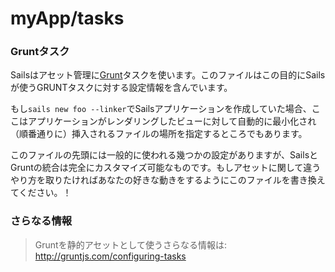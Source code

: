 # myApp/tasks
### Gruntタスク

Sailsはアセット管理に[Grunt](http://gruntjs.com)タスクを使います。このファイルはこの目的にSailsが使うGRUNTタスクに対する設定情報を含んでいます。

もし`sails new foo --linker`でSailsアプリケーションを作成していた場合、ここはアプリケーションがレンダリングしたビューに対して自動的に最小化され（順番通りに）挿入されるファイルの場所を指定するところでもあります。

このファイルの先頭には一般的に使われる幾つかの設定がありますが、SailsとGruntの統合は完全にカスタマイズ可能なものです。もしアセットに関して違うやり方を取りたければあなたの好きな動きをするようにこのファイルを書き換えてください。！

### さらなる情報
> Gruntを静的アセットとして使うさらなる情報は: http://gruntjs.com/configuring-tasks


<docmeta name="uniqueID" value="tasksmd668626">
<docmeta name="displayName" value="tasks">

